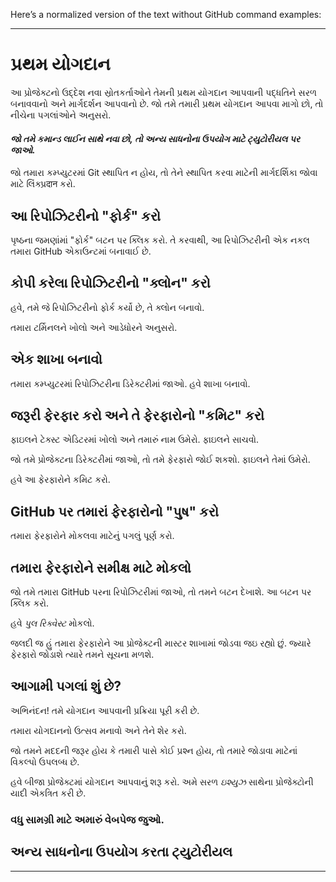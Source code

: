 Here’s a normalized version of the text without GitHub command examples:

---

# પ્રથમ યોગદાન

આ પ્રોજેક્ટનો ઉદ્દેશ નવા સ્રોતકર્તાઓને તેમની પ્રથમ યોગદાન આપવાની પદ્ધતિને સરળ બનાવવાનો અને માર્ગદર્શન આપવાનો છે. જો તમે તમારી પ્રથમ યોગદાન આપવા માગો છો, તો નીચેના પગલાંઓને અનુસરો.

#### *જો તમે કમાન્ડ લાઈન સાથે નવા છો, તો અન્ય સાધનોના ઉપયોગ માટે ટ્યુટોરીયલ પર જાઓ.*

જો તમારા કમ્પ્યુટરમાં Git સ્થાપિત ન હોય, તો તેને સ્થાપિત કરવા માટેની માર્ગદર્શિકા જોવા માટે લિંક્પ્રदान કરો.

## આ રિપોઝિટરીનો "ફોર્ક" કરો

પૃષ્ઠના જમણાંમાં "ફોર્ક" બટન પર ક્લિક કરો. તે કરવાથી, આ રિપોઝિટરીની એક નકલ તમારા GitHub એકાઉન્ટમાં બનાવાઈ છે.

## કોપી કરેલા રિપોઝિટરીનો "ક્લોન" કરો

હવે, તમે જે રિપોઝિટરીનો ફોર્ક કર્યો છે, તે ક્લોન બનાવો.

તમારા ટર્મિનલને ખોલો અને આડેધોરને અનુસરો.

## એક શાખા બનાવો

તમારા કમ્પ્યુટરમાં રિપોઝિટરીના ડિરેક્ટરીમાં જાઓ. હવે શાખા બનાવો.

## જરૂરી ફેરફાર કરો અને તે ફેરફારોનો "કમિટ" કરો

ફાઇલને ટેક્સ્ટ એડિટરમાં ખોલો અને તમારું નામ ઉમેરો. ફાઇલને સાચવો.

જો તમે પ્રોજેક્ટના ડિરેક્ટરીમાં જાઓ, તો તમે ફેરફારો જોઈ શકશો. ફાઇલને તેમાં ઉમેરો.

હવે આ ફેરફારોને કમિટ કરો.

## GitHub પર તમારાં ફેરફારોનો "પુષ" કરો

તમારા ફેરફારોને મોકલવા માટેનું પગલું પૂર્ણ કરો.

## તમારા ફેરફારોને સમીક્ષ માટે મોકલો

જો તમે તમારા GitHub પરના રિપોઝિટરીમાં જાઓ, તો તમને બટન દેખાશે. આ બટન પર ક્લિક કરો.

હવે *પુલ રિક્વેસ્ટ* મોકલો.

જલદી જ હું તમારા ફેરફારોને આ પ્રોજેક્ટની માસ્ટર શાખામાં જોડવા જઇ રહ્યો છું. જ્યારે ફેરફારો જોડાશે ત્યારે તમને સૂચના મળશે.

## આગામી પગલાં શું છે?

અભિનંદન! તમે યોગદાન આપવાની પ્રક્રિયા પૂરી કરી છે. 

તમારા યોગદાનનો ઉત્સવ મનાવો અને તેને શેર કરો.

જો તમને મદદની જરૂર હોય કે તમારી પાસે કોઈ પ્રશ્ન હોય, તો તમારે જોડાવા માટેનાં વિકલ્પો ઉપલબ્ધ છે.

હવે બીજા પ્રોજેક્ટમાં યોગદાન આપવાનું શરૂ કરો. અમે સરળ *ઇશ્યુઝ* સાથેના પ્રોજેક્ટોની યાદી એકત્રિત કરી છે.

### વધુ સામગ્રી માટે અમારું વેબપેજ જુઓ.

## અન્ય સાધનોના ઉપયોગ કરતા ટ્યુટોરીયલ

--- 